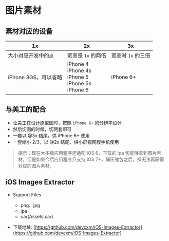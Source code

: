 # 图片素材

## 素材对应的设备

| 1x | 2x | 3x |
| -- | -- | -- |
| 大小对应开发中的`点` | 宽高是 `1x` 的两倍 | 宽高时 `1x` 的三倍 |
| iPhone 3GS，可以省略 | iPhone 4<br />iPhone 4s<br />iPhone 5<br />iPhone 5s<br />iPhone 6<br /> | iPhone 6+ |

## 与美工的配合

* 让美工在设计原型图时，按照 `iPhone 6+` 的分辨率设计
* 然后切图的时候，切两套即可
* 一套以 @3x 结尾，供 iPhone 6+ 使用
* 一套缩小 2/3，以 @2x 结尾，供小屏视网膜手机使用

> 提示：现在大多数应用程序还适配 iOS 6，下载的 ipa 包能够拿到图片素材，但是如果今后应用程序只支持 iOS 7+，解压缩包之后，择无法再获得对应的图片素材。


## iOS Images Extractor
- Support Files
    + png、jpg
    + ipa
    + car(Assets.car)

- 下载地址:
[https://github.com/devcxm/iOS-Images-Extractor](https://github.com/devcxm/iOS-Images-Extractor)

